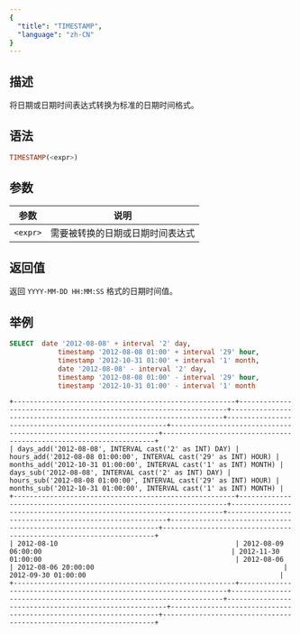```yaml
---
{
  "title": "TIMESTAMP",
  "language": "zh-CN"
}
---
```


<!-- 
Licensed to the Apache Software Foundation (ASF) under one
or more contributor license agreements.  See the NOTICE file
distributed with this work for additional information
regarding copyright ownership.  The ASF licenses this file
to you under the Apache License, Version 2.0 (the
"License"); you may not use this file except in compliance
with the License.  You may obtain a copy of the License at
  http://www.apache.org/licenses/LICENSE-2.0
Unless required by applicable law or agreed to in writing,
software distributed under the License is distributed on an
"AS IS" BASIS, WITHOUT WARRANTIES OR CONDITIONS OF ANY
KIND, either express or implied.  See the License for the
specific language governing permissions and limitations
under the License.
-->

## 描述

将日期或日期时间表达式转换为标准的日期时间格式。


## 语法

```sql
TIMESTAMP(<expr>)
```

## 参数

| 参数 | 说明 |
| -- | -- |
| `<expr>` | 需要被转换的日期或日期时间表达式 |

## 返回值

返回 `YYYY-MM-DD HH:MM:SS` 格式的日期时间值。

## 举例

```sql
SELECT  date '2012-08-08' + interval '2' day,
            timestamp '2012-08-08 01:00' + interval '29' hour,
            timestamp '2012-10-31 01:00' + interval '1' month,
            date '2012-08-08' - interval '2' day,
            timestamp '2012-08-08 01:00' - interval '29' hour,
            timestamp '2012-10-31 01:00' - interval '1' month
```

```text
+-------------------------------------------------------+-------------------------------------------------------------------+--------------------------------------------------------------------+-------------------------------------------------------+-------------------------------------------------------------------+--------------------------------------------------------------------+
| days_add('2012-08-08', INTERVAL cast('2' as INT) DAY) | hours_add('2012-08-08 01:00:00', INTERVAL cast('29' as INT) HOUR) | months_add('2012-10-31 01:00:00', INTERVAL cast('1' as INT) MONTH) | days_sub('2012-08-08', INTERVAL cast('2' as INT) DAY) | hours_sub('2012-08-08 01:00:00', INTERVAL cast('29' as INT) HOUR) | months_sub('2012-10-31 01:00:00', INTERVAL cast('1' as INT) MONTH) |
+-------------------------------------------------------+-------------------------------------------------------------------+--------------------------------------------------------------------+-------------------------------------------------------+-------------------------------------------------------------------+--------------------------------------------------------------------+
| 2012-08-10                                            | 2012-08-09 06:00:00                                               | 2012-11-30 01:00:00                                                | 2012-08-06                                            | 2012-08-06 20:00:00                                               | 2012-09-30 01:00:00                                                |
+-------------------------------------------------------+-------------------------------------------------------------------+--------------------------------------------------------------------+-------------------------------------------------------+-------------------------------------------------------------------+--------------------------------------------------------------------+
```
